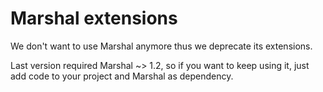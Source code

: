 # Marshal extensions

We don't want to use Marshal anymore thus we deprecate its extensions.

Last version required Marshal ~> 1.2, so if you want to keep using it, just add code to your project and Marshal as dependency.